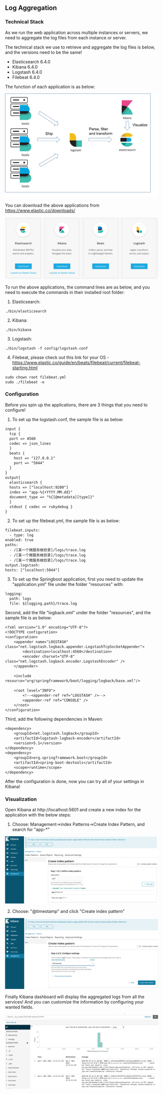 ## Log Aggregation

### Technical Stack

As we run the web application across multiple instances or servers, we need to aggregate the log files from each instance or server.

The technical stack we use to retrieve and aggregate the log files is below, and the versions need to be the same!

* Elasticsearch 6.4.0
* Kibana 6.4.0
* Logstash 6.4.0
* Filebeat 6.4.0

The function of each application is as below:

![ELK_architecture](./pix/ELK_architecture.png)

You can download the above applications from https://www.elastic.co/downloads/

![download](./pix/download.png)

To run the above applications, the command lines are as below, and you need to execute the commands in their installed root folder:

1. Elasticsearch:

```
./bin/elasticsearch
```

2. Kibana:

```
./bin/kibana
```

3. Logstash:

```
./bin/logstash -f config/logstash.conf
```

4. Filebeat, please check out this link for your OS - https://www.elastic.co/guide/en/beats/filebeat/current/filebeat-starting.html

```
sudo chown root filebeat.yml
sudo ./filebeat -e
```

### Configuration

Before you spin up the applications, there are 3 things that you need to configure!

1. To set up the logstash.conf, the sample file is as below:

```
input {
  tcp {
  port => 4560
  codec => json_lines
  }
  beats {
    host => "127.0.0.1"
    port => "5044"
  }
}
output{
  elasticsearch {
  hosts => ["localhost:9200"]
  index => "app-%{+YYYY.MM.dd}"
  document_type => "%{[@metadata][type]}"
  }
  stdout { codec => rubydebug }
}
```

2. To set up the filebeat.yml, the sample file is as below:

```
filebeat.inputs:
  - type: log
enabled: true
paths:
  - /[某一个微服务根目录]/logs/trace.log
  - /[某一个微服务根目录]/logs/trace.log
  - /[某一个微服务根目录]/logs/trace.log
output.logstash:
hosts: ["localhost:5044"]
```

3. To set up the Springboot application, first you need to update the "application.yml" file under the folder "resources" with:

```
logging:
  path: logs
  file: ${logging.path}/trace.log
```

Second, add the file "logback.xml" under the folder "resources", and the sample file is as below:

```
<?xml version="1.0" encoding="UTF-8"?>
<!DOCTYPE configuration>
<configuration>
    <appender name="LOGSTASH" class="net.logstash.logback.appender.LogstashTcpSocketAppender">
        <destination>localhost:4560</destination>
        <encoder charset="UTF-8" class="net.logstash.logback.encoder.LogstashEncoder" />
    </appender>

    <include resource="org/springframework/boot/logging/logback/base.xml"/>

    <root level="INFO">
        <!--<appender-ref ref="LOGSTASH" />-->
        <appender-ref ref="CONSOLE" />
    </root>
</configuration>
```

Third, add the following dependencies in Maven:

```
<dependency>
    <groupId>net.logstash.logback</groupId>
    <artifactId>logstash-logback-encoder</artifactId>
    <version>5.1</version>
</dependency>
<dependency>
    <groupId>org.springframework.boot</groupId>
    <artifactId>spring-boot-devtools</artifactId>
    <scope>runtime</scope>
</dependency>
```

After the configuration is done, now you can try all of your settings in Kibana!

### Visualization

Open Kibana at http://localhost:5601 and create a new index for the application with the below steps:

1. Choose: Management->index Patterns->Create Index Pattern, and search for "app-*"

![kibana-1](./pix/kibana-1.png)

2. Choose: "@timestamp" and click "Create index pattern"

![kibana-2](./pix/kibana-2.png)

Finally Kibana dashboard will display the aggregated logs from all the services! And you can customize the information by configuring your wanted fields.

![kibana-all](./pix/kibana-all.png)
